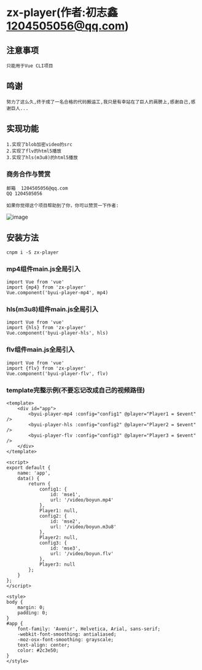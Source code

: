 # zx-player(作者:初志鑫<1204505056@qq.com>)

## 注意事项
```
只能用于Vue CLI项目

```

## 鸣谢
```
努力了这么久,终于成了一名合格的代码搬运工,我只是有幸站在了巨人的肩膀上,感谢自己,感谢巨人...

```

## 实现功能
```
1.实现了blob加密video的src
2.实现了flv的html5播放
3.实现了hls(m3u8)的html5播放

```

### 商务合作与赞赏
```
邮箱  1204505056@qq.com
QQ 1204505056

如果你觉得这个项目帮助到了你，你可以赞赏一下作者:
```
![image](https://raw.githubusercontent.com/chuzhixin/donate/master/donation.png)

## 安装方法
```
cnpm i -S zx-player

```

### mp4组件main.js全局引入
```
import Vue from 'vue'
import {mp4} from 'zx-player'
Vue.component('byui-player-mp4', mp4)

```

### hls(m3u8)组件main.js全局引入
```
import Vue from 'vue'
import {hls} from 'zx-player'
Vue.component('byui-player-hls', hls)

```

### flv组件main.js全局引入
```
import Vue from 'vue'
import {flv} from 'zx-player'
Vue.component('byui-player-flv', flv)

```

### template完整示例(不要忘记改成自己的视频路径)
```
<template>
	<div id="app">
		<byui-player-mp4 :config="config1" @player="Player1 = $event" />
		<byui-player-hls :config="config2" @player="Player2 = $event" />
		<byui-player-flv :config="config3" @player="Player3 = $event" />
	</div>
</template>

<script>
export default {
	name: 'app',
	data() {
		return {
			config1: {
				id: 'mse1',
				url: '/video/boyun.mp4'
			},
			Player1: null,
			config2: {
				id: 'mse2',
				url: '/video/boyun.m3u8'
			},
			Player2: null,
			config3: {
				id: 'mse3',
				url: '/video/boyun.flv'
			},
			Player3: null
		};
	}
};
</script>

<style>
body {
	margin: 0;
	padding: 0;
}
#app {
	font-family: 'Avenir', Helvetica, Arial, sans-serif;
	-webkit-font-smoothing: antialiased;
	-moz-osx-font-smoothing: grayscale;
	text-align: center;
	color: #2c3e50;
}
</style>

```

 
 
 
